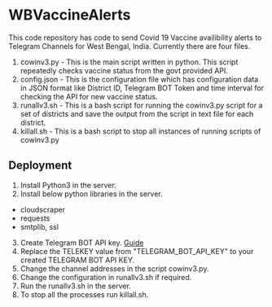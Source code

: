 # WBVaccineAlerts
This code repository has code to send Covid 19 Vaccine availibility alerts to Telegram Channels for West Bengal, India.
Currently there are four files.
1. cowinv3.py - This is the main script written in python. This script repeatedly checks vaccine status from the govt provided API.
2. config.json - This is the configuration file which has configuration data in JSON format like District ID, Telegram BOT Token and time interval for checking the API for new vaccine status.
3. runallv3.sh - This is a bash script for running the cowinv3.py script for a set of districts and save the output from the script in text file for each district.
4. killall.sh - This is a bash script to stop all instances of running scripts of cowinv3.py

## Deployment
1. Install Python3 in the server.
2. Install below python libraries in the server.
- cloudscraper
- requests
- smtplib, ssl
3. Create Telegram BOT API key. [Guide](https://core.telegram.org/bots)
4. Replace the TELEKEY value from "TELEGRAM_BOT_API_KEY" to your created TELEGRAM BOT API KEY.
5. Change the channel addresses in the script cowinv3.py.
6. Change the configuration in runallv3.sh if required.
7. Run the runallv3.sh in the server.
8. To stop all the processes run killall.sh.
